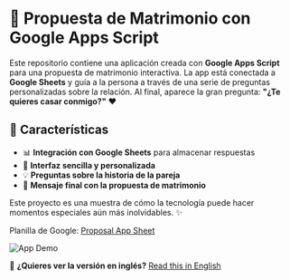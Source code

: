 # 💍 Propuesta de Matrimonio con Google Apps Script  

Este repositorio contiene una aplicación creada con **Google Apps Script** para una propuesta de matrimonio interactiva. La app está conectada a **Google Sheets** y guía a la persona a través de una serie de preguntas personalizadas sobre la relación. Al final, aparece la gran pregunta: **"¿Te quieres casar conmigo?"** ❤️  

## 📌 Características  
- 📊 **Integración con Google Sheets** para almacenar respuestas  
- 🎨 **Interfaz sencilla y personalizada**  
- 💡 **Preguntas sobre la historia de la pareja**  
- 🎉 **Mensaje final con la propuesta de matrimonio**  

Este proyecto es una muestra de cómo la tecnología puede hacer momentos especiales aún más inolvidables. ✨  

Planilla de Google: [Proposal App Sheet](https://docs.google.com/spreadsheets/d/12rREY-QDYQRAbXtb-witc5uiRF5xVOON_Wygp2mmEyw/edit?usp=sharing)

![App Demo](app-demo.gif)

🚀 **¿Quieres ver la versión en inglés?** [Read this in English](README.en.md)  
